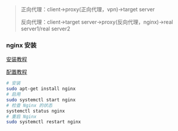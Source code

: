> 正向代理：client->proxy(正向代理，vpn)->target server
> 
> 反向代理：client->target server->proxy(反向代理，nginx)->real server1/real server2

### nginx 安装
[安装教程](https://docs.nginx.com/nginx/admin-guide/installing-nginx/installing-nginx-open-source/)

[配置教程](https://learn.microsoft.com/zh-cn/troubleshoot/developer/webapps/aspnetcore/practice-troubleshoot-linux/2-2-install-nginx-configure-it-reverse-proxy)
```bash
# 安装
sudo apt-get install nginx
# 启用
sudo systemctl start nginx
# 检查 Nginx 的状态
systemctl status nginx
# 重启 Nginx
sudo systemctl restart nginx
```
